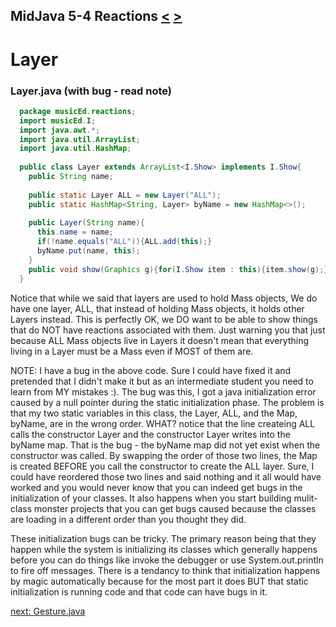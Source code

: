 ## MidJava 5-4 Reactions [&LT;](MJ0503.md) [&GT;](MJ0505.md)

# Layer

### Layer.java (with bug - read note)
```java
  package musicEd.reactions;
  import musicEd.I;
  import java.awt.*;
  import java.util.ArrayList;
  import java.util.HashMap;
    
  public class Layer extends ArrayList<I.Show> implements I.Show{
    public String name;
    
    public static Layer ALL = new Layer("ALL");
    public static HashMap<String, Layer> byName = new HashMap<>();
    
    public Layer(String name){
      this.name = name;
      if(!name.equals("ALL")){ALL.add(this);}
      byName.put(name, this);
    }
    public void show(Graphics g){for(I.Show item : this){item.show(g);}}
  }
```

Notice that while we said that layers are used to hold Mass objects, We do have one layer, ALL, that instead of holding Mass objects, it holds other Layers instead. This is perfectly OK, we DO want to be able to show things that do NOT have reactions associated with them. Just warning you that just because ALL Mass objects live in Layers it doesn't mean that everything living in a Layer must be a Mass even if MOST of them are.

NOTE: I have a bug in the above code. Sure I could have fixed it and pretended that I didn't make it but as an intermediate student you need to learn from MY mistakes :). The bug was this, I got a java initialization error caused by a null pointer during the static initialization phase. The problem is that my two static variables in this class, the Layer, ALL, and the Map, byName, are in the wrong order. WHAT? notice that the line createing ALL calls the constructor Layer and the constructor Layer writes into the byName map. That is the bug - the byName map did not yet exist when the constructor was called. By swapping the order of those two lines, the Map is created BEFORE you call the constructor to create the ALL layer. Sure, I could have reordered those two lines and said nothing and it all would have worked and you would never know that you can indeed get bugs in the initialization of your classes. It also happens when you start building mulit-class monster projects that you can get bugs caused because the classes are loading in a different order than you thought they did.

These initialization bugs can be tricky. The primary reason being that they happen while the system is initializing its classes which generally happens before you can do things like invoke the debugger or use System.out.println to fire off messages. There is a tendancy to think that initialization happens by magic automatically because for the most part it does BUT that static initialization is running code and that code can have bugs in it.

[next: Gesture.java](MJ0505.md)
